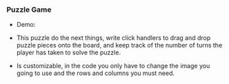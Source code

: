 ### Puzzle Game

- Demo: 

- This puzzle do the next things, write click handlers to drag and drop puzzle pieces onto the board, and keep track of the number of turns the player has taken to solve the puzzle.

- Is customizable, in the code you only have to change the image you going to use and the rows and columns you must need.
